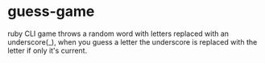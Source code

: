 # guess-game
 ruby CLI game throws a random word with letters replaced with an underscore(_), when you guess a letter the underscore is replaced with the letter if only it's current. 
